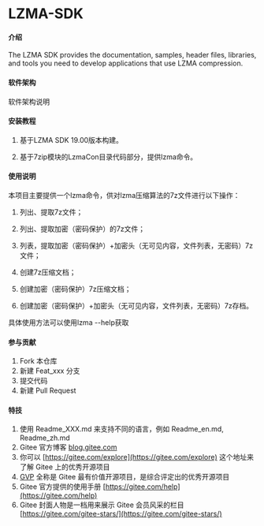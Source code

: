 # LZMA-SDK

#### 介绍
The LZMA SDK provides the documentation, samples, header files, libraries, and tools you need to develop applications that use LZMA compression.

#### 软件架构
软件架构说明


#### 安装教程

1.  基于LZMA SDK 19.00版本构建。

2.  基于7zip模块的LzmaCon目录代码部分，提供lzma命令。

#### 使用说明

本项目主要提供一个lzma命令，供对lzma压缩算法的7z文件进行以下操作：

1. 列出、提取7z文件；

2. 列出、提取加密（密码保护）的7z文件；

3. 列表，提取加密（密码保护）+加密头（无可见内容，文件列表，无密码）7z文件；

4. 创建7z压缩文档；

5. 创建加密（密码保护）7z压缩文档；

6. 创建加密（密码保护）+加密头（无可见内容，文件列表，无密码）7z存档。

具体使用方法可以使用lzma --help获取

#### 参与贡献

1.  Fork 本仓库
2.  新建 Feat_xxx 分支
3.  提交代码
4.  新建 Pull Request


#### 特技

1.  使用 Readme\_XXX.md 来支持不同的语言，例如 Readme\_en.md, Readme\_zh.md
2.  Gitee 官方博客 [blog.gitee.com](https://blog.gitee.com)
3.  你可以 [https://gitee.com/explore](https://gitee.com/explore) 这个地址来了解 Gitee 上的优秀开源项目
4.  [GVP](https://gitee.com/gvp) 全称是 Gitee 最有价值开源项目，是综合评定出的优秀开源项目
5.  Gitee 官方提供的使用手册 [https://gitee.com/help](https://gitee.com/help)
6.  Gitee 封面人物是一档用来展示 Gitee 会员风采的栏目 [https://gitee.com/gitee-stars/](https://gitee.com/gitee-stars/)

